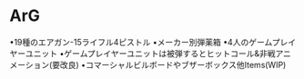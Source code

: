 # ArG
•19種のエアガン-15ライフル4ピストル
•メーカー別弾薬箱
•4人のゲームプレイヤーユニット
•ゲームプレイヤーユニットは被弾するとヒットコール&非戦アニメーション(要改良)
•コマーシャルビルボードやブザーボックス他Items(WIP)
